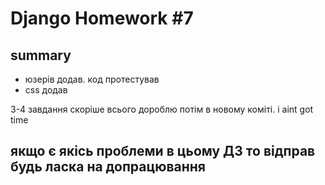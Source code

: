 # Django Homework #7

## summary
* юзерів додав. код протестував
* css додав

3-4 завдання скоріше всього дороблю потім в новому коміті. i aint got time

## якщо є якісь проблеми в цьому ДЗ то відправ будь ласка на допрацювання
